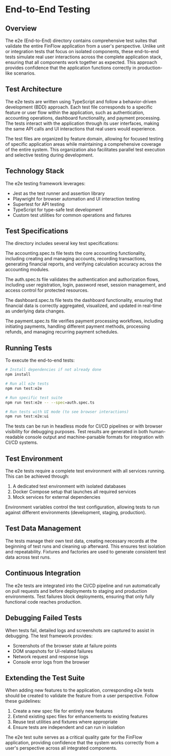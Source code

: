 # End-to-End Testing

## Overview

The e2e (End-to-End) directory contains comprehensive test suites that validate the entire FinFlow application from a user's perspective. Unlike unit or integration tests that focus on isolated components, these end-to-end tests simulate real user interactions across the complete application stack, ensuring that all components work together as expected. This approach provides confidence that the application functions correctly in production-like scenarios.

## Test Architecture

The e2e tests are written using TypeScript and follow a behavior-driven development (BDD) approach. Each test file corresponds to a specific feature or user flow within the application, such as authentication, accounting operations, dashboard functionality, and payment processing. The tests interact with the application through its user interfaces, making the same API calls and UI interactions that real users would experience.

The test files are organized by feature domain, allowing for focused testing of specific application areas while maintaining a comprehensive coverage of the entire system. This organization also facilitates parallel test execution and selective testing during development.

## Technology Stack

The e2e testing framework leverages:

- Jest as the test runner and assertion library
- Playwright for browser automation and UI interaction testing
- Supertest for API testing
- TypeScript for type-safe test development
- Custom test utilities for common operations and fixtures

## Test Specifications

The directory includes several key test specifications:

The accounting.spec.ts file tests the core accounting functionality, including creating and managing accounts, recording transactions, generating financial reports, and verifying calculation accuracy across the accounting modules.

The auth.spec.ts file validates the authentication and authorization flows, including user registration, login, password reset, session management, and access control for protected resources.

The dashboard.spec.ts file tests the dashboard functionality, ensuring that financial data is correctly aggregated, visualized, and updated in real-time as underlying data changes.

The payment.spec.ts file verifies payment processing workflows, including initiating payments, handling different payment methods, processing refunds, and managing recurring payment schedules.

## Running Tests

To execute the end-to-end tests:

```bash
# Install dependencies if not already done
npm install

# Run all e2e tests
npm run test:e2e

# Run specific test suite
npm run test:e2e -- --spec=auth.spec.ts

# Run tests with UI mode (to see browser interactions)
npm run test:e2e:ui
```

The tests can be run in headless mode for CI/CD pipelines or with browser visibility for debugging purposes. Test results are generated in both human-readable console output and machine-parsable formats for integration with CI/CD systems.

## Test Environment

The e2e tests require a complete test environment with all services running. This can be achieved through:

1. A dedicated test environment with isolated databases
2. Docker Compose setup that launches all required services
3. Mock services for external dependencies

Environment variables control the test configuration, allowing tests to run against different environments (development, staging, production).

## Test Data Management

The tests manage their own test data, creating necessary records at the beginning of test runs and cleaning up afterward. This ensures test isolation and repeatability. Fixtures and factories are used to generate consistent test data across test runs.

## Continuous Integration

The e2e tests are integrated into the CI/CD pipeline and run automatically on pull requests and before deployments to staging and production environments. Test failures block deployments, ensuring that only fully functional code reaches production.

## Debugging Failed Tests

When tests fail, detailed logs and screenshots are captured to assist in debugging. The test framework provides:

- Screenshots of the browser state at failure points
- DOM snapshots for UI-related failures
- Network request and response logs
- Console error logs from the browser

## Extending the Test Suite

When adding new features to the application, corresponding e2e tests should be created to validate the feature from a user perspective. Follow these guidelines:

1. Create a new spec file for entirely new features
2. Extend existing spec files for enhancements to existing features
3. Reuse test utilities and fixtures where appropriate
4. Ensure tests are independent and can run in isolation

The e2e test suite serves as a critical quality gate for the FinFlow application, providing confidence that the system works correctly from a user's perspective across all integrated components.
